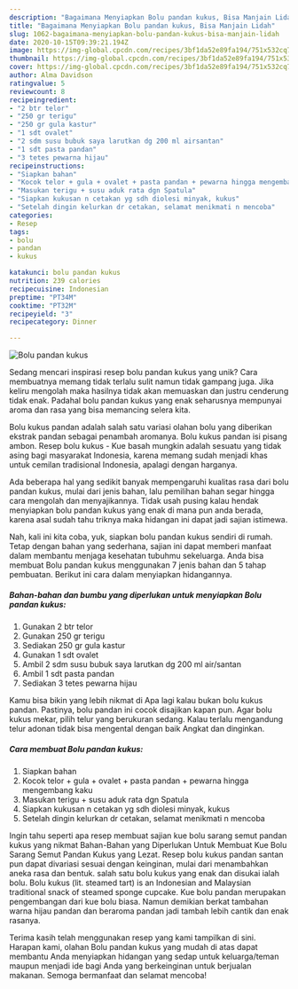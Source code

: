 ```yaml
---
description: "Bagaimana Menyiapkan Bolu pandan kukus, Bisa Manjain Lidah"
title: "Bagaimana Menyiapkan Bolu pandan kukus, Bisa Manjain Lidah"
slug: 1062-bagaimana-menyiapkan-bolu-pandan-kukus-bisa-manjain-lidah
date: 2020-10-15T09:39:21.194Z
image: https://img-global.cpcdn.com/recipes/3bf1da52e89fa194/751x532cq70/bolu-pandan-kukus-foto-resep-utama.jpg
thumbnail: https://img-global.cpcdn.com/recipes/3bf1da52e89fa194/751x532cq70/bolu-pandan-kukus-foto-resep-utama.jpg
cover: https://img-global.cpcdn.com/recipes/3bf1da52e89fa194/751x532cq70/bolu-pandan-kukus-foto-resep-utama.jpg
author: Alma Davidson
ratingvalue: 5
reviewcount: 8
recipeingredient:
- "2 btr telor"
- "250 gr terigu"
- "250 gr gula kastur"
- "1 sdt ovalet"
- "2 sdm susu bubuk saya larutkan dg 200 ml airsantan"
- "1 sdt pasta pandan"
- "3 tetes pewarna hijau"
recipeinstructions:
- "Siapkan bahan"
- "Kocok telor + gula + ovalet + pasta pandan + pewarna hingga mengembang kaku"
- "Masukan terigu + susu aduk rata dgn Spatula"
- "Siapkan kukusan n cetakan yg sdh diolesi minyak, kukus"
- "Setelah dingin kelurkan dr cetakan, selamat menikmati n mencoba"
categories:
- Resep
tags:
- bolu
- pandan
- kukus

katakunci: bolu pandan kukus 
nutrition: 239 calories
recipecuisine: Indonesian
preptime: "PT34M"
cooktime: "PT32M"
recipeyield: "3"
recipecategory: Dinner

---
```



![Bolu pandan kukus](https://img-global.cpcdn.com/recipes/3bf1da52e89fa194/751x532cq70/bolu-pandan-kukus-foto-resep-utama.jpg)

Sedang mencari inspirasi resep bolu pandan kukus yang unik? Cara membuatnya memang tidak terlalu sulit namun tidak gampang juga. Jika keliru mengolah maka hasilnya tidak akan memuaskan dan justru cenderung tidak enak. Padahal bolu pandan kukus yang enak seharusnya mempunyai aroma dan rasa yang bisa memancing selera kita.

Bolu kukus pandan adalah salah satu variasi olahan bolu yang diberikan ekstrak pandan sebagai penambah aromanya. Bolu kukus pandan isi pisang ambon. Resep bolu kukus - Kue basah mungkin adalah sesuatu yang tidak asing bagi masyarakat Indonesia, karena memang sudah menjadi khas untuk cemilan tradisional Indonesia, apalagi dengan harganya.

Ada beberapa hal yang sedikit banyak mempengaruhi kualitas rasa dari bolu pandan kukus, mulai dari jenis bahan, lalu pemilihan bahan segar hingga cara mengolah dan menyajikannya. Tidak usah pusing kalau hendak menyiapkan bolu pandan kukus yang enak di mana pun anda berada, karena asal sudah tahu triknya maka hidangan ini dapat jadi sajian istimewa.


Nah, kali ini kita coba, yuk, siapkan bolu pandan kukus sendiri di rumah. Tetap dengan bahan yang sederhana, sajian ini dapat memberi manfaat dalam membantu menjaga kesehatan tubuhmu sekeluarga. Anda bisa membuat Bolu pandan kukus menggunakan 7 jenis bahan dan 5 tahap pembuatan. Berikut ini cara dalam menyiapkan hidangannya.

<!--inarticleads1-->

##### Bahan-bahan dan bumbu yang diperlukan untuk menyiapkan Bolu pandan kukus:

1. Gunakan 2 btr telor
1. Gunakan 250 gr terigu
1. Sediakan 250 gr gula kastur
1. Gunakan 1 sdt ovalet
1. Ambil 2 sdm susu bubuk saya larutkan dg 200 ml air/santan
1. Ambil 1 sdt pasta pandan
1. Sediakan 3 tetes pewarna hijau


Kamu bisa bikin yang lebih nikmat di Apa lagi kalau bukan bolu kukus pandan. Pastinya, bolu pandan ini cocok disajikan kapan pun. Agar bolu kukus mekar, pilih telur yang berukuran sedang. Kalau terlalu mengandung telur adonan tidak bisa mengental dengan baik Angkat dan dinginkan. 

<!--inarticleads2-->

##### Cara membuat Bolu pandan kukus:

1. Siapkan bahan
1. Kocok telor + gula + ovalet + pasta pandan + pewarna hingga mengembang kaku
1. Masukan terigu + susu aduk rata dgn Spatula
1. Siapkan kukusan n cetakan yg sdh diolesi minyak, kukus
1. Setelah dingin kelurkan dr cetakan, selamat menikmati n mencoba


Ingin tahu seperti apa resep membuat sajian kue bolu sarang semut pandan kukus yang nikmat Bahan-Bahan yang Diperlukan Untuk Membuat Kue Bolu Sarang Semut Pandan Kukus yang Lezat. Resep bolu kukus pandan santan pun dapat divariasi sesuai dengan keinginan, mulai dari menambahkan aneka rasa dan bentuk. salah satu bolu kukus yang enak dan disukai ialah bolu. Bolu kukus (lit. steamed tart) is an Indonesian and Malaysian traditional snack of steamed sponge cupcake. Kue bolu pandan merupakan pengembangan dari kue bolu biasa. Namun demikian berkat tambahan warna hijau pandan dan beraroma pandan jadi tambah lebih cantik dan enak rasanya. 

Terima kasih telah menggunakan resep yang kami tampilkan di sini. Harapan kami, olahan Bolu pandan kukus yang mudah di atas dapat membantu Anda menyiapkan hidangan yang sedap untuk keluarga/teman maupun menjadi ide bagi Anda yang berkeinginan untuk berjualan makanan. Semoga bermanfaat dan selamat mencoba!
